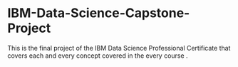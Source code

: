 # IBM-Data-Science-Capstone-Project
This is the final project of the IBM Data Science Professional Certificate that covers each and every concept covered in the every course .
